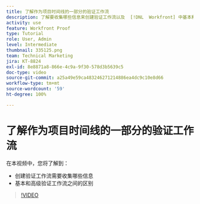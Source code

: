 ```yaml
---
title: 了解作为项目时间线的一部分的验证工作流
description: 了解要收集哪些信息来创建验证工作流以及  [!DNL  Workfront] 中基本和高级验证工作流之间的区别。
activity: use
feature: Workfront Proof
type: Tutorial
role: User, Admin
level: Intermediate
thumbnail: 335125.png
team: Technical Marketing
jira: KT-8824
exl-id: 8e8871a8-866e-4c9a-9f30-578d3b5639c5
doc-type: video
source-git-commit: a25a49e59ca483246271214886ea4dc9c10e8d66
workflow-type: tm+mt
source-wordcount: '59'
ht-degree: 100%

---
```


# 了解作为项目时间线的一部分的验证工作流

在本视频中，您将了解到：

* 创建验证工作流需要收集哪些信息
* 基本和高级验证工作流之间的区别

>[!VIDEO](https://video.tv.adobe.com/v/335125/?quality=12&learn=on)



